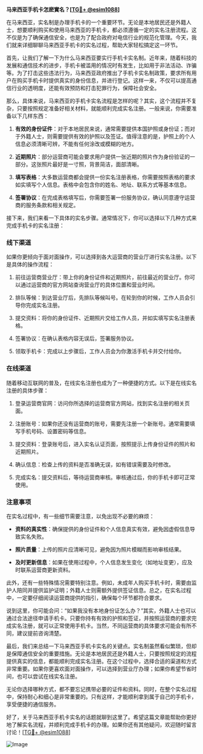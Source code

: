 **马来西亚手机卡怎麽實名？[[TG💪+ @esim1088](https://t.me/s/esim1088)]**

在马来西亚，实名制是办理手机卡的一个重要环节。无论是本地居民还是外籍人士，想要顺利购买和使用马来西亚的手机卡，都必须遵循一定的实名注册流程。这不仅是为了确保通信安全，也是为了配合政府对电信行业的规范化管理。今天，我们就来详细聊聊马来西亚手机卡的实名过程，帮助大家轻松搞定这一环节。

首先，让我们了解一下为什么马来西亚要实行手机卡实名制。近年来，随着科技的发展和通信技术的进步，手机卡被滥用的情况时有发生，比如用于非法活动、诈骗等。为了打击这些违法行为，马来西亚政府推出了手机卡实名制政策，要求所有用户在购买手机卡时提供真实的身份信息，并进行登记。这样一来，不仅可以提高通信行业的透明度，还能有效预防和打击犯罪行为，保障社会安全。

那么，具体来说，马来西亚的手机卡实名流程是怎样的呢？其实，这个流程并不复杂，只要按照规定准备好相关材料，就能顺利完成实名注册。一般来说，你需要准备以下几样东西：

1. **有效的身份证件**：对于本地居民来说，通常需要提供本国护照或身份证；而对于外籍人士，则需要提供有效的护照以及签证。值得注意的是，护照上的个人信息必须清晰可辨，不能有任何涂改或模糊的地方。

2. **近期照片**：部分运营商可能会要求用户提供一张近期的照片作为身份验证的一部分。这张照片最好是一寸照，背景简洁，面部清晰。

3. **填写表格**：大多数运营商都会提供一份实名注册表格，你需要按照表格的要求如实填写个人信息。表格中会包含你的姓名、地址、联系方式等基本信息。

4. **签署协议**：在完成表格填写后，你需要签署一份服务协议，确认同意遵守运营商的服务条款和相关规定。

接下来，我们来看一下具体的实名步骤。通常情况下，你可以选择以下几种方式来完成手机卡的实名注册：

### 线下渠道

如果你更倾向于面对面操作，可以选择到各大运营商的营业厅进行实名注册。以下是具体的操作流程：

1. 前往运营商营业厅：带上你的身份证件和近期照片，前往最近的营业厅。你可以通过运营商的官方网站查询营业厅的具体位置和营业时间。

2. 排队等候：到达营业厅后，先排队等候叫号。在轮到你的时候，工作人员会引导你完成实名注册。

3. 提交资料：将你的身份证件、近期照片交给工作人员，并如实填写实名注册表格。

4. 签署协议：在确认表格内容无误后，签署服务协议。

5. 领取手机卡：完成以上步骤后，工作人员会为你激活手机卡并交付给你。

### 在线渠道

随着移动互联网的普及，在线实名注册也成为了一种便捷的方式。以下是在线实名注册的具体步骤：

1. 登录运营商官网：访问你所选择的运营商官方网站，找到实名注册的相关页面。

2. 注册账号：如果你还没有运营商的账号，需要先注册一个新账号。通常需要填写手机号码、设置密码等信息。

3. 提交资料：登录账号后，进入实名认证页面，按照提示上传身份证件的照片和近期照片。

4. 确认信息：检查上传的资料是否准确无误，如有错误需要及时修改。

5. 完成实名：提交资料后，等待运营商审核。审核通过后，你的手机卡即可正常使用。

### 注意事项

在实名过程中，有一些细节需要注意，以免出现不必要的麻烦：

- **资料的真实性**：确保提供的身份证件和个人信息真实有效，避免因虚假信息导致实名失败。
  
- **照片质量**：上传的照片应清晰可见，避免因为照片模糊而影响审核结果。

- **及时更新信息**：如果在使用过程中，个人信息发生变化（如地址变更），应及时联系运营商更新资料。

此外，还有一些特殊情况需要特别注意。例如，未成年人购买手机卡时，需要由监护人陪同并提供监护证明；外籍人士则需额外提供签证信息。总之，在实名过程中，一定要仔细阅读运营商提供的指引，确保每个环节都符合要求。

说到这里，你可能会问：“如果我没有本地身份证怎么办？”其实，外籍人士也可以通过合法途径申请手机卡。只要你持有有效的护照和签证，并按照运营商的要求完成实名注册，就可以正常使用手机卡。当然，不同运营商的具体要求可能会有所不同，建议提前咨询清楚。

最后，我们来总结一下马来西亚手机卡实名的关键点。实名制虽然看似繁琐，但却是保障通信安全的重要措施。无论是本地居民还是外籍人士，只要按照规定的流程提供真实的信息，都能顺利完成实名注册。在这个过程中，选择合适的渠道和方式非常重要。如果你更喜欢面对面操作，可以选择到营业厅办理；如果你希望节省时间，也可以尝试在线实名注册。

无论你选择哪种方式，都不要忘记携带必要的证件和资料。同时，在整个实名过程中，保持耐心和细心是非常重要的。只有这样，才能顺利拿到属于自己的手机卡，享受便捷的通信服务。

好了，关于马来西亚手机卡实名的话题就聊到这里了。希望这篇文章能帮助你更好地了解实名流程，并顺利完成手机卡的办理。如果你还有其他疑问，欢迎随时留言讨论！[[TG💪+ @esim1088](https://t.me/s/esim1088)] 

![Image](https://i.postimg.cc/4NQfJmqS/Snipaste-2025-05-13-00-14-12.png)